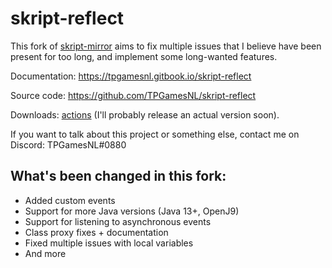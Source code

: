 # skript-reflect

This fork of [skript-mirror](https://github.com/btk5h/skript-mirror) aims to fix multiple issues that I believe have been present for too long, and implement some long-wanted features.

Documentation: https://tpgamesnl.gitbook.io/skript-reflect

Source code: https://github.com/TPGamesNL/skript-reflect

Downloads: [actions](https://github.com/TPGamesNL/skript-reflect/actions?query=event%3Apush+is%3Asuccess+actor%3ATPGamesNL) (I'll probably release an actual version soon).

If you want to talk about this project or something else, contact me on Discord: TPGamesNL#0880

## What's been changed in this fork:
* Added custom events
* Support for more Java versions (Java 13+, OpenJ9)
* Support for listening to asynchronous events
* Class proxy fixes + documentation
* Fixed multiple issues with local variables
* And more
